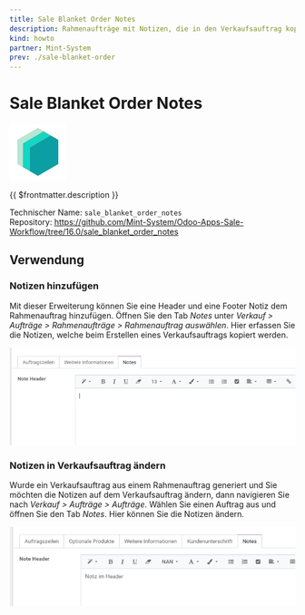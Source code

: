 ```yaml
---
title: Sale Blanket Order Notes
description: Rahmenaufträge mit Notizen, die in den Verkaufsauftrag kopiert werden.
kind: howto
partner: Mint-System
prev: ./sale-blanket-order
---
```


# Sale Blanket Order Notes

![icon_oms_box](attachments/icons_odoo_mint_system.png)

{{ $frontmatter.description }}

Technischer Name: `sale_blanket_order_notes`\
Repository: <https://github.com/Mint-System/Odoo-Apps-Sale-Workflow/tree/16.0/sale_blanket_order_notes>

## Verwendung

### Notizen hinzufügen

Mit dieser Erweiterung können Sie eine Header und eine Footer Notiz dem Rahmenauftrag hinzufügen. Öffnen Sie den Tab _Notes_ unter _Verkauf > Aufträge > Rahmenaufträge > Rahmenauftrag auswählen_. Hier erfassen Sie die Notizen, welche beim Erstellen eines Verkaufsauftrags kopiert werden.

![](attachments/Sale%20Blanket%20Order%20Notes%20Tab%20Notes.png)

### Notizen in Verkaufsauftrag ändern

Wurde ein Verkaufsauftrag aus einem Rahmenauftrag generiert und Sie möchten die Notizen auf dem Verkaufsauftrag ändern, dann navigieren Sie nach _Verkauf > Aufträge > Aufträge_. Wählen Sie einen Auftrag aus und öffnen Sie den Tab _Notes_. Hier können Sie die Notizen ändern.

![](attachments/Sale%20Blanket%20Order%20Notes%20Verkaufsauftrag%20Tab%20Notes.png)
